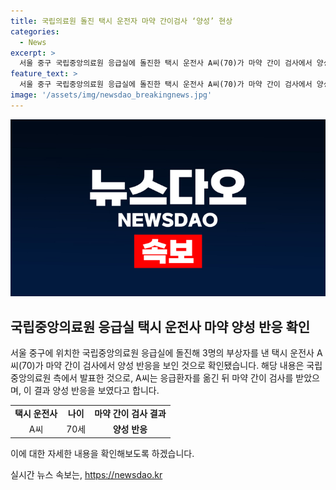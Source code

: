 ```yaml
---
title: 국립의료원 돌진 택시 운전자 마약 간이검사 ‘양성’ 현상
categories:
  - News
excerpt: >
  서울 중구 국립중앙의료원 응급실에 돌진한 택시 운전사 A씨(70)가 마약 간이 검사에서 양성 반응을 보였습니다. 해당 사건에 대한 자세한 내용을 확인하려면 뉴스 기사를 클릭해주세요.
feature_text: >
  서울 중구 국립중앙의료원 응급실에 돌진한 택시 운전사 A씨(70)가 마약 간이 검사에서 양성 반응을 보였습니다. 해당 사건에 대한 자세한 내용을 확인하려면 뉴스 기사를 클릭해주세요.
image: '/assets/img/newsdao_breakingnews.jpg'
---
```


<p><img src="/assets/img/newsdao_breakingnews.jpg" alt="bookingtag 속보" /></p>

<h2 data-ke-size="size26">국립중앙의료원 응급실 택시 운전사 마약 양성 반응 확인</h2>

<p data-ke-size="size16">
  서울 중구에 위치한 국립중앙의료원 응급실에 돌진해 3명의 부상자를 낸 택시 운전사 A씨(70)가 마약 간이 검사에서 양성 반응을 보인 것으로 확인됐습니다. 해당 내용은 국립중앙의료원 측에서 발표한 것으로, A씨는 응급환자를 옮긴 뒤 마약 간이 검사를 받았으며, 이 결과 양성 반응을 보였다고 합니다.
</p>

<table>
  <tr>
    <td style="text-align: center; height: 17px;"><b>택시 운전사</b></td>
    <td style="text-align: center; height: 17px;"><b>나이</b></td>
    <td style="text-align: center; height: 17px;"><b>마약 간이 검사 결과</b></td>
  </tr>
  <tr>
    <td style="text-align: center; height: 17px;">A씨</td>
    <td style="text-align: center; height: 17px;">70세</td>
    <td style="text-align: center; height: 17px;"><b>양성 반응</b></td>
  </tr>
</table>

<p>이에 대한 자세한 내용을 확인해보도록 하겠습니다.</p>
실시간 뉴스 속보는, <a href="https://newsdao.kr" rel="dofollow">https://newsdao.kr</a>


